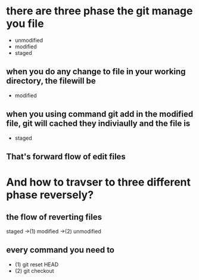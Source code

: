 # there are three phase the git manage you file
- unmodified
- modified
- staged

## when you do any change to file in your working directory, the filewill be
- modified

## when you using command git add in the modified file, git will cached they indiviaully and the file is 
- staged

## That's forward flow of edit files

# And how to travser to three different phase reversely?

## the flow of reverting files 
staged ->(1) modified ->(2) unmodified

## every command you need to
- (1) git reset HEAD <file>
- (2) git checkout <file>



